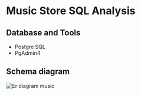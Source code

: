 # Music Store SQL Analysis

## Database and Tools
* Postgre SQL
* PgAdmin4
  
## Schema diagram
![Er diagram music](https://github.com/GauravvThakurr/SQL_projects/assets/141028751/fbcdfbd9-a103-4316-b51d-7d6aff279743)
